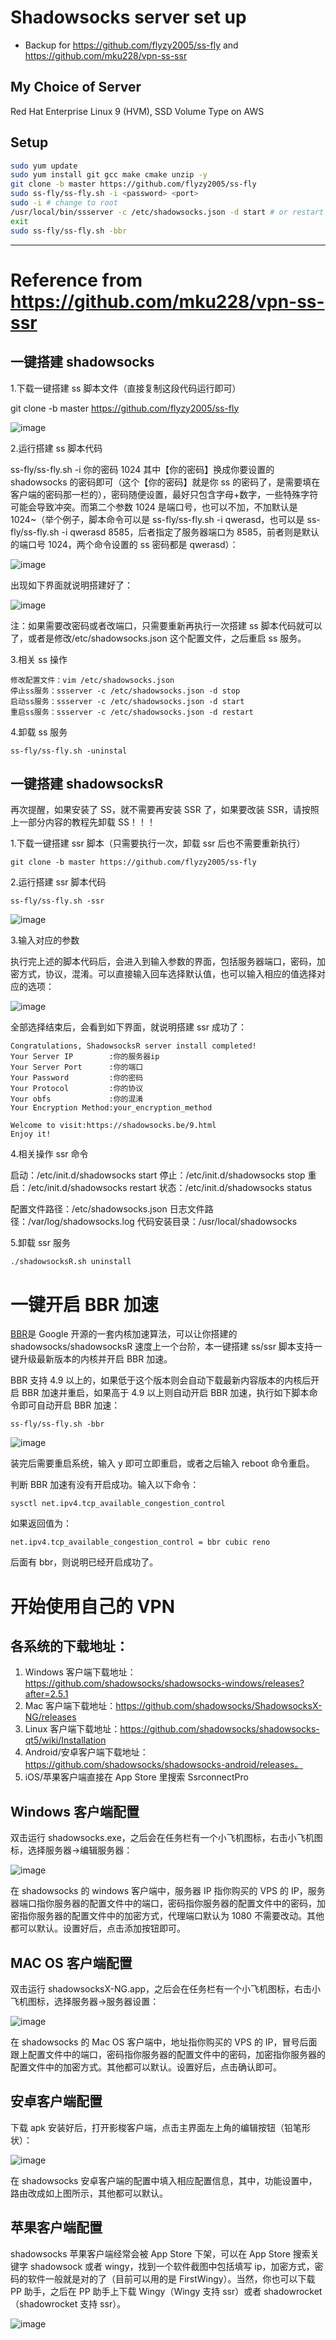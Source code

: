 # Shadowsocks server set up

- Backup for https://github.com/flyzy2005/ss-fly and https://github.com/mku228/vpn-ss-ssr

## My Choice of Server

Red Hat Enterprise Linux 9 (HVM), SSD Volume Type on AWS

## Setup

```bash
sudo yum update
sudo yum install git gcc make cmake unzip -y
git clone -b master https://github.com/flyzy2005/ss-fly
sudo ss-fly/ss-fly.sh -i <password> <port>
sudo -i # change to root
/usr/local/bin/ssserver -c /etc/shadowsocks.json -d start # or restart
exit
sudo ss-fly/ss-fly.sh -bbr
```

---

# Reference from https://github.com/mku228/vpn-ss-ssr

## 一键搭建 shadowsocks

1.下载一键搭建 ss 脚本文件（直接复制这段代码运行即可）

git clone -b master https://github.com/flyzy2005/ss-fly

![image](https://user-images.githubusercontent.com/98797623/152299551-a189f370-3548-42ad-b015-c3765f610397.png)

2.运行搭建 ss 脚本代码

ss-fly/ss-fly.sh -i 你的密码 1024
其中【你的密码】换成你要设置的 shadowsocks 的密码即可（这个【你的密码】就是你 ss 的密码了，是需要填在客户端的密码那一栏的），密码随便设置，最好只包含字母+数字，一些特殊字符可能会导致冲突。而第二个参数 1024 是端口号，也可以不加，不加默认是 1024~（举个例子，脚本命令可以是 ss-fly/ss-fly.sh -i qwerasd，也可以是 ss-fly/ss-fly.sh -i qwerasd 8585，后者指定了服务器端口为 8585，前者则是默认的端口号 1024，两个命令设置的 ss 密码都是 qwerasd）：

![image](https://user-images.githubusercontent.com/98797623/152299779-c24d8995-4040-4ad8-8f5e-820ba35cdfe6.png)

出现如下界面就说明搭建好了：

![image](https://user-images.githubusercontent.com/98797623/152299917-3a0e7d08-0f65-438d-9f8b-c7b387416b90.png)

注：如果需要改密码或者改端口，只需要重新再执行一次搭建 ss 脚本代码就可以了，或者是修改/etc/shadowsocks.json 这个配置文件，之后重启 ss 服务。

3.相关 ss 操作

```
修改配置文件：vim /etc/shadowsocks.json
停止ss服务：ssserver -c /etc/shadowsocks.json -d stop
启动ss服务：ssserver -c /etc/shadowsocks.json -d start
重启ss服务：ssserver -c /etc/shadowsocks.json -d restart
```

4.卸载 ss 服务

```
ss-fly/ss-fly.sh -uninstal
```

## 一键搭建 shadowsocksR

再次提醒，如果安装了 SS，就不需要再安装 SSR 了，如果要改装 SSR，请按照上一部分内容的教程先卸载 SS！！！

1.下载一键搭建 ssr 脚本（只需要执行一次，卸载 ssr 后也不需要重新执行）

```
git clone -b master https://github.com/flyzy2005/ss-fly
```

2.运行搭建 ssr 脚本代码

```
ss-fly/ss-fly.sh -ssr
```

![image](https://user-images.githubusercontent.com/98797623/152300053-f4fb965b-3124-40b9-b7ed-a3783bfc8db0.png)

3.输入对应的参数

执行完上述的脚本代码后，会进入到输入参数的界面，包括服务器端口，密码，加密方式，协议，混淆。可以直接输入回车选择默认值，也可以输入相应的值选择对应的选项：

![image](https://user-images.githubusercontent.com/98797623/152300121-37a115de-4342-4be7-8fbe-aa4aabf84222.png)

全部选择结束后，会看到如下界面，就说明搭建 ssr 成功了：

```
Congratulations, ShadowsocksR server install completed!
Your Server IP        :你的服务器ip
Your Server Port      :你的端口
Your Password         :你的密码
Your Protocol         :你的协议
Your obfs             :你的混淆
Your Encryption Method:your_encryption_method

Welcome to visit:https://shadowsocks.be/9.html
Enjoy it!
```

4.相关操作 ssr 命令

启动：/etc/init.d/shadowsocks start
停止：/etc/init.d/shadowsocks stop
重启：/etc/init.d/shadowsocks restart
状态：/etc/init.d/shadowsocks status

配置文件路径：/etc/shadowsocks.json
日志文件路径：/var/log/shadowsocks.log
代码安装目录：/usr/local/shadowsocks

5.卸载 ssr 服务

```
./shadowsocksR.sh uninstall
```

# 一键开启 BBR 加速

[BBR](https://github.com/google/bbr)是 Google 开源的一套内核加速算法，可以让你搭建的 shadowsocks/shadowsocksR 速度上一个台阶，本一键搭建 ss/ssr 脚本支持一键升级最新版本的内核并开启 BBR 加速。

BBR 支持 4.9 以上的，如果低于这个版本则会自动下载最新内容版本的内核后开启 BBR 加速并重启，如果高于 4.9 以上则自动开启 BBR 加速，执行如下脚本命令即可自动开启 BBR 加速：

```
ss-fly/ss-fly.sh -bbr
```

![image](https://user-images.githubusercontent.com/98797623/152300367-3e441d52-be7a-4060-919b-7281f61285e3.png)

装完后需要重启系统，输入 y 即可立即重启，或者之后输入 reboot 命令重启。

判断 BBR 加速有没有开启成功。输入以下命令：

```
sysctl net.ipv4.tcp_available_congestion_control
```

如果返回值为：

```
net.ipv4.tcp_available_congestion_control = bbr cubic reno
```

后面有 bbr，则说明已经开启成功了。

# 开始使用自己的 VPN

## 各系统的下载地址：

1. Windows 客户端下载地址：https://github.com/shadowsocks/shadowsocks-windows/releases?after=2.5.1
2. Mac 客户端下载地址：https://github.com/shadowsocks/ShadowsocksX-NG/releases
3. Linux 客户端下载地址：https://github.com/shadowsocks/shadowsocks-qt5/wiki/Installation
4. Android/安卓客户端下载地址：https://github.com/shadowsocks/shadowsocks-android/releases。
5. iOS/苹果客户端直接在 App Store 里搜索 SsrconnectPro

## Windows 客户端配置

双击运行 shadowsocks.exe，之后会在任务栏有一个小飞机图标，右击小飞机图标，选择服务器->编辑服务器：

![image](https://user-images.githubusercontent.com/98797623/152300920-f583c226-89aa-4bc6-ba96-2bf4a16ce1c0.png)

在 shadowsocks 的 windows 客户端中，服务器 IP 指你购买的 VPS 的 IP，服务器端口指你服务器的配置文件中的端口，密码指你服务器的配置文件中的密码，加密指你服务器的配置文件中的加密方式，代理端口默认为 1080 不需要改动。其他都可以默认。设置好后，点击添加按钮即可。

## MAC OS 客户端配置

双击运行 shadowsocksX-NG.app，之后会在任务栏有一个小飞机图标，右击小飞机图标，选择服务器->服务器设置：

![image](https://user-images.githubusercontent.com/98797623/152301022-6db654af-d519-4be4-bd79-5221a387219f.png)

在 shadowsocks 的 Mac OS 客户端中，地址指你购买的 VPS 的 IP，冒号后面跟上配置文件中的端口，密码指你服务器的配置文件中的密码，加密指你服务器的配置文件中的加密方式。其他都可以默认。设置好后，点击确认即可。

## 安卓客户端配置

下载 apk 安装好后，打开影梭客户端，点击主界面左上角的编辑按钮（铅笔形状）：

![image](https://user-images.githubusercontent.com/98797623/152301087-f7822053-4397-4232-bbac-a7a026856f28.png)

在 shadowsocks 安卓客户端的配置中填入相应配置信息，其中，功能设置中，路由改成如上图所示，其他都可以默认。

## 苹果客户端配置

shadowsocks 苹果客户端经常会被 App Store 下架，可以在 App Store 搜索关键字 shadowsock 或者 wingy，找到一个软件截图中包括填写 ip，加密方式，密码的软件一般就是对的了（目前可以用的是 FirstWingy）。当然，你也可以下载 PP 助手，之后在 PP 助手上下载 Wingy（Wingy 支持 ssr）或者 shadowrocket（shadowrocket 支持 ssr）。

![image](https://user-images.githubusercontent.com/98797623/152301125-c3da2953-9bbf-4a87-9270-82e1f4a2bf4a.png)

